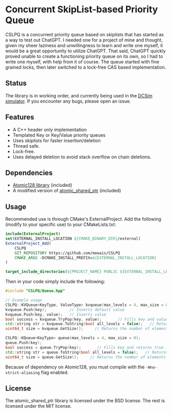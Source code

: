 # Concurrent SkipList-based Priority Queue
CSLPQ is a concurrent priority queue based on skiplists that has started as a way to test out ChatGPT. 
I needed one for a project of mine and thought, given my sheer laziness and unwillingness to learn and write one myself, it would be a great opportunity to utilize ChatGPT. That said, ChatGPT quickly proved unable to create a functioning priority queue on its own, so I had to write one myself, with help from it of course.
The queue started with fine grained locks, then later switched to a lock-free CAS based implementation.

## Status
The library is in working order, and currently being used in the [DCSim simulator](https://github.com/DCArch/DCSim). If you encounter any bugs, please open an issue.

## Features
- A C++ header only implementation
- Templated Key or Key/Value priority queues
- Uses skiplists for faster insertion/deletion
- Thread safe.
- Lock-free.
- Uses delayed deletion to avoid stack overflow on chain deletions.

## Dependencies
- [Atomic128 library](https://github.com/mewais/Atomic128) (included)
- A modified version of [atomic_shared_ptr](https://github.com/anthonywilliams/atomic_shared_ptr) (included)

## Usage
Recommended use is through CMake's ExternalProject. Add the following (modify to your specific use) to your CMakeLists.txt:
```cmake
include(ExternalProject)
set(EXTERNAL_INSTALL_LOCATION ${CMAKE_BINARY_DIR}/external)
ExternalProject_Add(
    CSLPQ
    GIT_REPOSITORY https://github.com/mewais/CSLPQ
    CMAKE_ARGS -DCMAKE_INSTALL_PREFIX=${EXTERNAL_INSTALL_LOCATION}
)

target_include_directories(${PROJECT_NAME} PUBLIC ${EXTERNAL_INSTALL_LOCATION}/include)
```

Then in your code simply include the following:
```cpp
#include "CSLPQ/Queue.hpp"

// Example usage
CSLPQ::KVQueue<KeyType, ValueType> kvqueue(max_levels = 4, max_size = 0);               // If max_size is set to anything other than 0, the queue will be approximately bounded to that size, any pushes beyond that will stall
kvqueue.Push(key);          // Inserts default value
kvqueue.Push(key, value);   // Inserts value
bool success = kvqueue.TryPop(key, value);       // Fills key and value and returns true if queue is not empty
std::string str = kvqueue.ToString(bool all_levels = false);   // Returns a string representation of the queue. enabling all levels will print all levels of the skiplist, otherwise only the first level is printed
uint64_t size = kvqueue.GetSize();     // Returns the number of elements in the queue, this is only an approximate count due to the concurrent nature of the queue

CSLPQ::KQueue<KeyType> queue(max_levels = 4, max_size = 0);               // If max_size is set to anything other than 0, the queue will be approximately bounded to that size, any pushes beyond that will stall
queue.Push(key);
bool success = queue.TryPop(key);       // Fills key and returns true if queue is not empty
std::string str = queue.ToString(bool all_levels = false);   // Returns a string representation of the queue. enabling all levels will print all levels of the skiplist, otherwise only the first level is printed
uint64_t size = queue.GetSize();     // Returns the number of elements in the queue, this is only an approximate count due to the concurrent nature of the queue
```

Because of dependency on Atomic128, you must compile with the `-Wno-strict-aliasing` flag enabled.

## License
The atomic_shared_ptr library is licensed under the BSD license. The rest is licensed under the MIT license.

